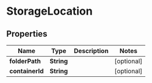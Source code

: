 
# StorageLocation

## Properties
Name | Type | Description | Notes
------------ | ------------- | ------------- | -------------
**folderPath** | **String** |  |  [optional]
**containerId** | **String** |  |  [optional]



